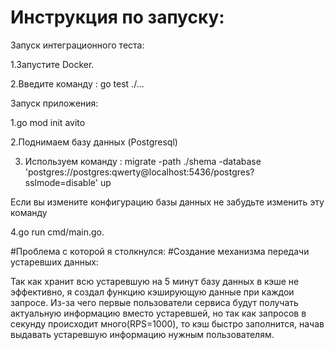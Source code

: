 # Инструкция по запуску:
Запуск интеграционного теста:

1.Запустите Docker.

2.Введите команду : go test ./...

Запуск приложения:

1.go mod init avito

2.Поднимаем базу данных (Postgresql)

3. Используем команду : migrate -path ./shema -database 'postgres://postgres:qwerty@localhost:5436/postgres?sslmode=disable' up

Если вы измените конфигурацию базы данных не забудьте изменить эту команду

4.go run cmd/main.go.

#Проблема с которой я столкнулся:
#Создание механизма передачи устаревших данных: 

Так как хранит всю устаревшую на 5 минут базу данных в кэше не эффективно, я создал функцию кэширующую данные при каждои запросе. Из-за чего первые пользователи сервиса будут получать актуальную информацию вместо устаревшей, но так как запросов в секунду происходит много(RPS=1000), то кэш быстро заполнится, начав выдавать устаревшую информацию нужным пользователям.

